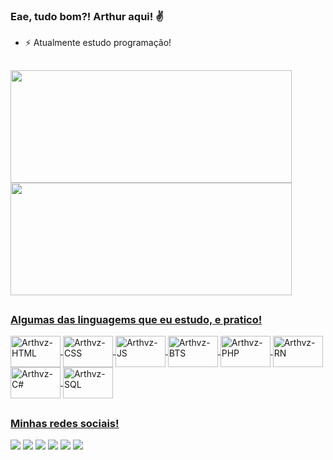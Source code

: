 ### Eae, tudo bom?! Arthur aqui! ✌

- ⚡ Atualmente estudo programação!
##

<div>
  <a href="https://github.com/Arthvz">
  <img height="180em" width="450em" src="https://github-readme-stats.vercel.app/api?username=Arthvz&show_icons=true&theme=dracula&include_all_commits=true&count_private=true"/>
  <img height="180em" width="450em" src="https://github-readme-stats.vercel.app/api/top-langs/?username=Arthvz&layout=compact&langs_count=7&theme=dracula"/>
</div>

  ##
### Algumas das linguagems que eu estudo, e pratico!
  
<div>
  <img align="center" alt="Arthvz-HTML" height="50" width="80" src="https://cdn.jsdelivr.net/gh/devicons/devicon/icons/html5/html5-plain-wordmark.svg" />
  <img align="center" alt="Arthvz-CSS" height="50" width="80" src="https://cdn.jsdelivr.net/gh/devicons/devicon/icons/css3/css3-plain-wordmark.svg" />
  <img align="center" alt="Arthvz-JS" height="50" width="80" src="https://cdn.jsdelivr.net/gh/devicons/devicon/icons/javascript/javascript-original.svg" />
  <img align="center" alt="Arthvz-BTS" height="50" width="80" src="https://cdn.jsdelivr.net/gh/devicons/devicon/icons/bootstrap/bootstrap-plain-wordmark.svg" />
  <img align="center" alt="Arthvz-PHP" height="50" width="80" src="https://cdn.jsdelivr.net/gh/devicons/devicon/icons/php/php-plain.svg" />
  <img align="center" alt="Arthvz-RN" height="50" width="80" src="https://cdn.jsdelivr.net/gh/devicons/devicon/icons/react/react-original-wordmark.svg" />
  <img align="center" alt="Arthvz-C#" height="50" width="80" src="https://cdn.jsdelivr.net/gh/devicons/devicon/icons/csharp/csharp-original.svg" />
  <img align="center" alt="Arthvz-SQL" height="50" width="80" src="https://cdn.jsdelivr.net/gh/devicons/devicon/icons/mysql/mysql-plain-wordmark.svg" />
          
</div>

  ##
### Minhas redes sociais!

<div> 
  <a href="https://api.whatsapp.com/send/?phone=5511963129841&text&app_absent=0" target=”_blank” class="whatsapp"><img src="https://img.shields.io/badge/WhatsApp-25D366?style=for-the-badge&logo=whatsapp&logoColor=white"/></a>
  <a href="https://t.me/artverdadeiro" target="_blank" class="telegram"><img src="https://img.shields.io/badge/Telegram-2CA5E0?style=for-the-badge&logo=telegram&logoColor=white"/></a>
  <a href="https://www.linkedin.com/in/arthur-verdadeiro-9b562b218/" target=”_blank” class="linkedin"><img src="https://img.shields.io/badge/LinkedIn-0077B5?style=for-the-badge&logo=linkedin&logoColor=white"/></a>
  <a href="https://www.instagram.com/arthurvddr/" target=”_blank” class="instagram"><img src="https://img.shields.io/badge/Instagram-E4405F?style=for-the-badge&logo=instagram&logoColor=white"/></a>
  <a href="https://twitter.com/ueivizi" target=”_blank” class="twitter"><img src="https://img.shields.io/badge/Twitter-1DA1F2?style=for-the-badge&logo=twitter&logoColor=white"/></a>
  <a href="https://www.twitch.tv/wayvz" target=”_blank” class="twitch"><img src="https://img.shields.io/badge/Twitch-9146FF?style=for-the-badge&logo=twitch&logoColor=white"/></a>
</div>
